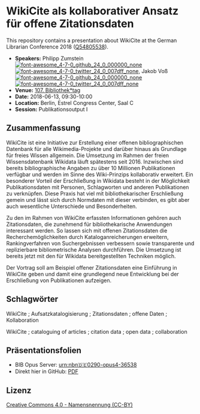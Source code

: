 # WikiCite als kollaborativer Ansatz für offene Zitationsdaten

This repository contains a presentation about WikiCite at the German Librarian Conference 2018 ([Q54805538](http://www.wikidata.org/entity/Q54805538)).

* **Speakers:** Philipp Zumstein [![font-awesome_4-7-0_github_24_0_000000_none](https://cloud.githubusercontent.com/assets/5199995/23703699/94c8c3d2-0401-11e7-8b78-fd2785ce4c27.png)](https://github.com/zuphilip)  [![font-awesome_4-7-0_twitter_24_0_007dff_none](https://cloud.githubusercontent.com/assets/5199995/23703698/91c11176-0401-11e7-8e7d-bec431688160.png)](https://twitter.com/zuphilip), Jakob Voß [![font-awesome_4-7-0_github_24_0_000000_none](https://cloud.githubusercontent.com/assets/5199995/23703699/94c8c3d2-0401-11e7-8b78-fd2785ce4c27.png)](https://github.com/nichtich)  [![font-awesome_4-7-0_twitter_24_0_007dff_none](https://cloud.githubusercontent.com/assets/5199995/23703698/91c11176-0401-11e7-8e7d-bec431688160.png)](https://twitter.com/nichtich)
* **Venue:** [107. Bibliothek*tag](https://bibliothekartag2018.de/)
* **Date:** 2018-06-13, 09:30-10:00
* **Location:** Berlin, Estrel Congress Center, Saal C
* **Session:** Publikationsoutput I

## Zusammenfassung

WikiCite ist eine Initiative zur Erstellung einer offenen bibliographischen Datenbank für alle Wikimedia-Projekte und darüber hinaus als Grundlage für freies Wissen allgemein. Die Umsetzung im Rahmen der freien Wissensdatenbank Wikidata läuft spätestens seit 2016. Inzwischen sind bereits bibliographische Angaben zu über 10 Millionen Publikationen verfügbar und werden im Sinne des Wiki-Prinzips kollaborativ erweitert. Ein besonderer Vorteil der Erschließung in Wikidata besteht in der Möglichkeit Publikationsdaten mit Personen, Schlagworten und anderen Publikationen zu verknüpfen. Diese Praxis hat viel mit bibliothekarischer Erschließung gemein und lässt sich durch Normdaten mit dieser verbinden, es gibt aber auch wesentliche Unterschiede und Besonderheiten.

Zu den im Rahmen von WikiCite erfassten Informationen gehören auch Zitationsdaten, die zunehmend für bibliothekarische Anwendungen interessant werden. So lassen sich mit offenen Zitationsdaten die Recherchemöglichkeiten durch Kataloganreicherungen erweitern, Rankingverfahren von Suchergebnissen verbessern sowie transparente und replizierbare bibliometrische Analysen durchführen. Die Umsetzung ist bereits jetzt mit den für Wikidata bereitgestellten Techniken möglich.

Der Vortrag soll am Beispiel offener Zitationsdaten eine Einführung in WikiCite geben und damit eine grundlegend neue Entwicklung bei der Erschließung von Publikationen aufzeigen.

## Schlagwörter

WikiCite ; Aufsatzkatalogisierung ; Zitationsdaten ; offene Daten ; Kollaboration

WikiCite ; cataloguing of articles ; citation data ; open data ; collaboration

## Präsentationsfolien

* BIB Opus Server: [urn:nbn:de:0290-opus4-36538](https://nbn-resolving.org/urn:nbn:de:0290-opus4-36538)
* Direkt hier in GitHub: [PDF](slides.pdf)

## Lizenz

[Creative Commons 4.0 - Namensnennung (CC-BY)](https://creativecommons.org/licenses/by/4.0/)
